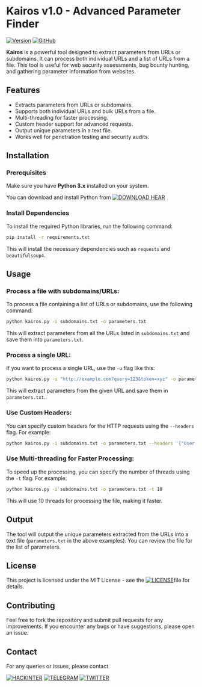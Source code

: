 # Kairos v1.0 - Advanced Parameter Finder
[![Version](https://img.shields.io/badge/Version-1.0.0-blue.svg)](https://github.com/hackinter/Archer/releases)
[![GitHub](https://img.shields.io/badge/GITHUB-HACKINTER-red.svg)](https://github.com/hackinter)

**Kairos** is a powerful tool designed to extract parameters from URLs or subdomains. It can process both individual URLs and a list of URLs from a file. This tool is useful for web security assessments, bug bounty hunting, and gathering parameter information from websites.

## Features
- Extracts parameters from URLs or subdomains.
- Supports both individual URLs and bulk URLs from a file.
- Multi-threading for faster processing.
- Custom header support for advanced requests.
- Output unique parameters in a text file.
- Works well for penetration testing and security audits.

## Installation

### Prerequisites
Make sure you have **Python 3.x** installed on your system.

You can download and install Python from [![DOWNLOAD HEAR](https://img.shields.io/badge/PYTHON-DOWNLOAD-blue.svg)](https://www.python.org/downloads/)

### Install Dependencies
To install the required Python libraries, run the following command:

```bash
pip install -r requirements.txt
```

This will install the necessary dependencies such as `requests` and `beautifulsoup4`.

## Usage

### Process a file with subdomains/URLs:
To process a file containing a list of URLs or subdomains, use the following command:

```bash
python kairos.py -i subdomains.txt -o parameters.txt
```

This will extract parameters from all the URLs listed in `subdomains.txt` and save them into `parameters.txt`.

### Process a single URL:
If you want to process a single URL, use the `-u` flag like this:

```bash
python kairos.py -u "http://example.com?query=123&token=xyz" -o parameters.txt
```

This will extract parameters from the given URL and save them in `parameters.txt`.

### Use Custom Headers:
You can specify custom headers for the HTTP requests using the `--headers` flag. For example:

```bash
python kairos.py -i subdomains.txt -o parameters.txt --headers '{"User-Agent": "Mozilla/5.0"}'
```

### Use Multi-threading for Faster Processing:
To speed up the processing, you can specify the number of threads using the `-t` flag. For example:

```bash
python kairos.py -i subdomains.txt -o parameters.txt -t 10
```

This will use 10 threads for processing the file, making it faster.

## Output
The tool will output the unique parameters extracted from the URLs into a text file (`parameters.txt` in the above examples). You can review the file for the list of parameters.

## License
This project is licensed under the MIT License - see the [![LICENSE](https://img.shields.io/badge/LICENSE-gry.svg)](https://github.com/hackinter/kairos//blob/main/LICENSE)file for details.

## Contributing
Feel free to fork the repository and submit pull requests for any improvements. If you encounter any bugs or have suggestions, please open an issue.

## Contact
For any queries or issues, please contact 


[![HACKINTER](https://img.shields.io/badge/HACKINTER-MAIL-red.svg)](mailto:ceh.ec.counselor147@gmail.com) 
[![TELEGRAM](https://img.shields.io/badge/HACKINTER-T.ME-blue.svg)](https://t.me/chat_with_hackinter_bot)
[![TWITTER](https://img.shields.io/badge/HACKINTER-TWITTER-gry.svg)](https://x.com/_anonix_z)
